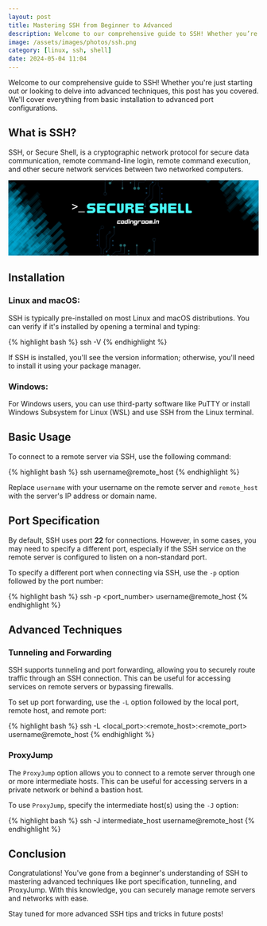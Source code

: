 ```yaml
---
layout: post
title: Mastering SSH from Beginner to Advanced
description: Welcome to our comprehensive guide to SSH! Whether you’re just starting out or looking to delve into advanced techniques, this post has you covered. We’ll cover everything from basic installation to advanced port configurations.
image: /assets/images/photos/ssh.png
category: [linux, ssh, shell]
date: 2024-05-04 11:04
---
```


Welcome to our comprehensive guide to SSH! Whether you're just starting out or looking to delve into advanced techniques, this post has you covered. We'll cover everything from basic installation to advanced port configurations.
<!-- Read More -->
## What is SSH?

SSH, or Secure Shell, is a cryptographic network protocol for secure data communication, remote command-line login, remote command execution, and other secure network services between two networked computers.

<div style="text-align:center"><img alt="Coding Room" src="/assets/images/photos/ssh.png" /></div>

## Installation

### Linux and macOS:

SSH is typically pre-installed on most Linux and macOS distributions. You can verify if it's installed by opening a terminal and typing:

{% highlight bash %}
ssh -V
{% endhighlight %}

If SSH is installed, you'll see the version information; otherwise, you'll need to install it using your package manager.

### Windows:

For Windows users, you can use third-party software like PuTTY or install Windows Subsystem for Linux (WSL) and use SSH from the Linux terminal.

## Basic Usage

To connect to a remote server via SSH, use the following command:

{% highlight bash %}
ssh username@remote_host
{% endhighlight %}

Replace `username` with your username on the remote server and `remote_host` with the server's IP address or domain name.

## Port Specification

By default, SSH uses port <b>22</b> for connections. However, in some cases, you may need to specify a different port, especially if the SSH service on the remote server is configured to listen on a non-standard port.

To specify a different port when connecting via SSH, use the `-p` option followed by the port number:

{% highlight bash %}
ssh -p <port_number> username@remote_host
{% endhighlight %}

## Advanced Techniques

### Tunneling and Forwarding

SSH supports tunneling and port forwarding, allowing you to securely route traffic through an SSH connection. This can be useful for accessing services on remote servers or bypassing firewalls.

To set up port forwarding, use the `-L` option followed by the local port, remote host, and remote port:

{% highlight bash %}
ssh -L <local_port>:<remote_host>:<remote_port> username@remote_host
{% endhighlight %}

### ProxyJump

The `ProxyJump` option allows you to connect to a remote server through one or more intermediate hosts. This can be useful for accessing servers in a private network or behind a bastion host.

To use `ProxyJump`, specify the intermediate host(s) using the `-J` option:

{% highlight bash %}
ssh -J intermediate_host username@remote_host
{% endhighlight %}

## Conclusion

Congratulations! You've gone from a beginner's understanding of SSH to mastering advanced techniques like port specification, tunneling, and ProxyJump. With this knowledge, you can securely manage remote servers and networks with ease.

Stay tuned for more advanced SSH tips and tricks in future posts!